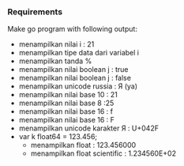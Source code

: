 ### Requirements
Make go program with following output:
- menampilkan nilai i : 21
- menampilkan tipe data dari variabel i
- menampilkan tanda %
- menampilkan nilai boolean j : true 
- menampilkan nilai boolean j : false
- menampilkan unicode russia : Я (ya)
- menampilkan nilai base 10 : 21 
- menampilkan nilai base 8 :25
- menampilkan nilai base 16 : f
- menampilkan nilai base 16 : F
- menampilkan unicode karakter Я : U+042F
- var k float64 = 123.456;
  - menampilkan float : 123.456000 
  - menampilkan float scientific : 1.234560E+02
